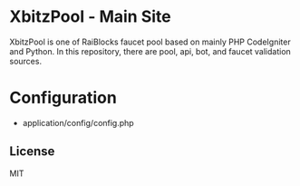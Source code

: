 # XbitzPool - Main Site
XbitzPool is one of RaiBlocks faucet pool based on mainly PHP CodeIgniter and Python. In this repository, there are pool, api, bot, and faucet validation sources.

# Configuration
  - application/config/config.php
 
License
----

MIT